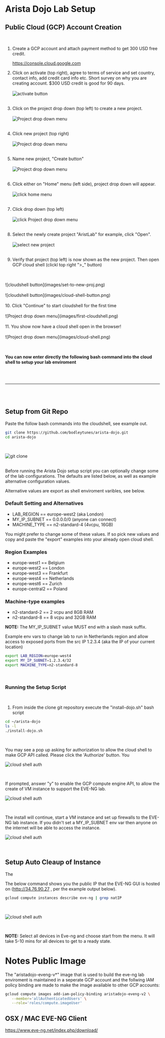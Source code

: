 # Arista Dojo Lab Setup

## Public Cloud (GCP) Account Creation

<br/>

1. Create a GCP account and attach payment method to get 300 USD free credit.
   
   https://console.cloud.google.com
   <br/>


2. Click on activate (top right), agree to terms of service and set country, contact info, add credit card info etc. Short survey on why you are creating account. $300 USD credit is good for 90 days.
   <br/>
   <br/>
![activate button](images/activate.png)
   <br/>
   <br/>

3. Click on the project drop down (top left) to create a new project.
   <br/>
   <br/>
   ![Project drop down menu](images/proj-drop.png)
   <br/>
   <br/>

4. Click new project (top right)
   <br/>
   <br/>
   ![Project drop down menu](images/new-proj-button.png)
   <br/>
   <br/>

5. Name new project, "Create button"
   <br/>
   <br/>
   ![Project drop down menu](images/name-new-proj.png)
   <br/>
   <br/>

6. Click either on "Home" menu (left side), project drop down will appear.
   <br/>
   <br/>
   ![click home menu](images/home-menu.png)
   <br/>
   <br/>
7. Click drop down (top left)
   <br/>
   <br/>
   ![click Project drop down menu](images/proj-drop.png)
   <br/>
   <br/>

8. Select the newly create project "AristLab" for example, click "Open".
   <br/>
   <br/>
   ![select new project](images/select-new-proj.png)
   <br/>
   <br/>

9.  Verify that project (top left) is now shown as the new project. Then open GCP cloud shell (clickl top right ">\_" button)
   <br/>
   <br/>
   ![cloudshell button](images/set-to-new-proj.png)
   <br/>
   <br/>
   ![cloudshell button](images/cloud-shell-button.png)
   <br/>
   <br/>
10. Click "Continue" to start cloudshell for the first time
   <br/>
   <br/>
   ![Project drop down menu](images/first-cloudshell.png)
   <br/>
   <br/>
11. You show now have a cloud shell open in the browser!
   <br/>
   <br/>
   ![Project drop down menu](images/cloud-shell.png)
   <br/>
   <br/>

<br/>

__You can now enter directly the following bash command into the cloud shell to setup your lab enviroment__

<br/>
<br/>

---

<br/>
<br/>

## Setup from Git Repo

Paste the follow bash commands into the cloudshell, see example out.

```bash
git clone https://github.com/bodleytunes/arista-dojo.git
cd arista-dojo
```
<br/>

![git clone](images/git-clone.png)
<br/>
<br/>

Before running the Arista Dojo setup script you can optionally change some of the lab configurations. The defaults are listed below, as well as example alternative configuration values.

Alternative values are export as shell enviroment varibles, see below.

### Default Setting and Alternatives

- LAB_REGION == europe-west2 (aka London)
- MY_IP_SUBNET == 0.0.0.0/0 (anyone can connect)
- MACHINE_TYPE ==  n2-standard-4 (4vcpu, 16GB)

You might prefer to change some of these values. If so pick new values and copy and paste the "export" examples into your already open cloud shell.

### Region Examples

- europe-west1 == Belgium
- europe-west2 == London
- europe-west3 == Frankfurt
- europe-west4 == Netherlands
- europe-west6 == Zurich
- europe-central2 == Poland

### Machine-type examples

- n2-standard-2 == 2 vcpu and 8GB RAM
- n2-standard-8 == 8 vcpu and 32GB RAM


**NOTE:** The MY_IP_SUBNET value MUST end with a slash mask suffix.

Example env vars to change lab to run in Netherlands region and allow access to exposed ports from the src IP 1.2.3.4 (aka the IP of your current location)

```bash
export LAB_REGION=europe-west4
export MY_IP_SUBNET=1.2.3.4/32
export MACHINE_TYPE=n2-standard-8 
```

<br/>

### Running the Setup Script

<br/>

1. From inside the clone git repository execute the "install-dojo.sh" bash script

```bash
cd ~/arista-dojo
ls -l
./install-dojo.sh
```

<br/>

You may see a pop up asking for authorization to allow the cloud shell to make GCP API called. Please click the 'Authorize' button. You


![cloud shell auth](images/auth-shell.png)

<br/>

If prompted, answer "y" to enable the GCP compute engine API, to allow the create of VM instance to support the EVE-NG lab.

![cloud shell auth](images/setup-script.png)

<br/>


The install will continue, start a VM instance and set up firewalls to the EVE-NG lab instance. If you didn't set a MY_IP_SUBNET env var then anyone on the internet will be able to access the instance.

![cloud shell auth](images/install-finish.png)

<br/>

## Setup Auto Cleaup of Instance

The 

The below command shows you the public IP that the EVE-NG GUI is hosted on (http://34.76.90.27 , per the example output below). 

```bash
gcloud compute instances describe eve-ng | grep natIP
```

<br/>

![cloud shell auth](images/natIP.png)

<br/>



**NOTE:** Select all devices in Eve-ng and choose start from the menu. It will take 5-10 mins for all devices to get to a ready state.

# Notes Public Image

The "aristadojo-eveng-v*" image that is used to build the eve-ng lab enviroment is maintained in a seperate GCP account and the follwing IAM policy binding are made to make the image available to other GCP accounts:

```bash
gcloud compute images add-iam-policy-binding aristadojo-eveng-v2 \
   --member='allAuthenticatedUsers' \
   --role='roles/compute.imageUser'
```

## OSX / MAC EVE-NG Client

https://www.eve-ng.net/index.php/download/
